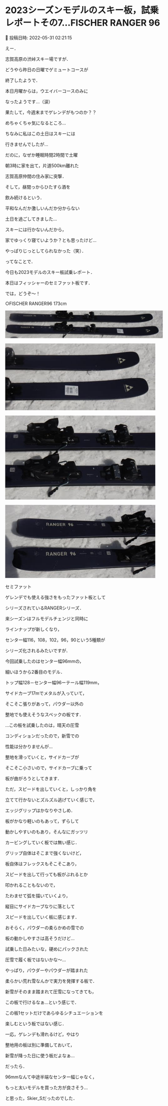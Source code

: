 # 2023シーズンモデルのスキー板，試乗レポートその7…FISCHER RANGER 96

📅 投稿日時: 2022-05-31 02:21:15

えー．


志賀高原の渋峠スキー場ですが．


どうやら昨日の日曜でゲミュートコースが


終了したようで．


本日月曜からは，ウエイバーコースのみに


なったようです…（涙）


果たして，今週末までゲレンデがもつのか？？


めちゃくちゃ気になるところ…





ちなみに私はこの土日はスキーには


行きませんでしたが…


だのに，なぜか睡眠時間2時間で土曜


朝3時に家を出て，片道500km離れた


志賀高原仲間の住み家に突撃．


そして，昼間っからひたすら酒を


飲み続けるという．


平和なんだか激しいんだか分からない


土日を過ごしてきました…





スキーには行かないんだから，


家でゆっくり寝ていようか？とも思ったけど…


やっぱりじっとしてられなかった（笑）．





ってなことで．


今日も2023モデルのスキー板試乗レポート．


本日はフィッシャーのセミファット板です．


では，どうぞ～！[]()





○FISCHER RANGER96 173cm 







![6a2bcc8074a863b705c5206d44bc0340.jpg](images/6a2bcc8074a863b705c5206d44bc0340.jpg)









![6ddd79924793e3793c452bde4519ce3e.jpg](images/6ddd79924793e3793c452bde4519ce3e.jpg)









![84c2cff34600126b2d978d1e2b0abf60.jpg](images/84c2cff34600126b2d978d1e2b0abf60.jpg)









![5f304142a954c6c936c8b40ab8a413cf.jpg](images/5f304142a954c6c936c8b40ab8a413cf.jpg)







セミファット





ゲレンデでも使える強さをもったファット板として


シリーズされているRANGERシリーズ．


来シーズンはフルモデルチェンジと同時に


ラインナップが新しくなり，


センター幅116，108，102，96，90という5種類が


シリーズ化されるみたいですが．


今回試乗したのはセンター幅96mmの，


細いほうから2番目のモデル．





トップ幅128－センター幅96ーテール幅119mm，


サイドカーブ17mでメタルが入っていて，


そこそこ張りがあって，パウダー以外の


整地でも使えそうなスペックの板です．





…この板を試乗したのは，晴天の圧雪


コンディションだったので，新雪での


性能は分かりませんが…





整地を滑っていくと，サイドカーブが


そこそこ小さいので，サイドカーブに乗って


板が曲がろうとしてきます．





ただ，スピードを出していくと，しっかり角を


立てて行かないとズルズル逃げていく感じで，


エッジグリップはかなりやさしめ．


板がかなり軽いのもあって，ずらして


動かしやすいのもあり，そんなにガッツリ


カービングしていく板では無い感じ．





グリップ自体はそこまで強くないけど，


板自体はフレックスもそこそこあり，


スピードを出して行っても板がぶれるとか


叩かれることもないので，


たわませて弧を描いていくより，


縦目にサイドカーブなりに落として


スピードを出していく板に感じます．





おそらく，パウダーの柔らかめの雪での


板の動かしやすさは高そうだけど…


試乗した日みたいな，硬めにパックされた


圧雪で履く板ではないかな～…





やっぱり，パウダーやパウダーが踏まれた


柔らかい荒れ雪なんかで実力を発揮する板で．


新雪がそのまま踏まれて圧雪になってきても，


この板で行けるなぁ…という感じで．


この板1セットだけであらゆるシチュエーションを


楽しむという板ではない感じ．





一応，ゲレンデも滑れるけど，やはり


整地用の板は別に準備しておいて，


新雪が降った日に使う板だよなぁ…





だったら．


96mmなんて中途半端なセンター幅じゃなく，


もっと太いモデルを買った方が良さそう…


と思った，Skier_Sだったのでした．

